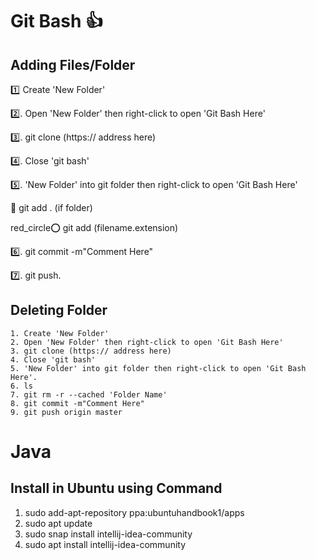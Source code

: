 # Git Bash :+1:
## Adding Files/Folder

:one: Create 'New Folder'

:two:. Open 'New Folder' then right-click to open 'Git Bash Here'

:three:. git clone (https:// address here)

:four:. Close 'git bash'

:five:. 'New Folder' into git folder then right-click to open 'Git Bash Here'

:red_circle: git add . (if folder)
   
red_circle:o: git add (filename.extension)

:six:. git commit -m"Comment Here"

:seven:. git push.


## Deleting Folder
```
1. Create 'New Folder'
2. Open 'New Folder' then right-click to open 'Git Bash Here'
3. git clone (https:// address here)
4. Close 'git bash'
5. 'New Folder' into git folder then right-click to open 'Git Bash Here'.
6. ls
7. git rm -r --cached 'Folder Name'
8. git commit -m"Comment Here"
9. git push origin master
```





# Java
## Install in Ubuntu using Command
1. sudo add-apt-repository ppa:ubuntuhandbook1/apps
2. sudo apt update
3. sudo snap install intellij-idea-community
4. sudo apt install intellij-idea-community
